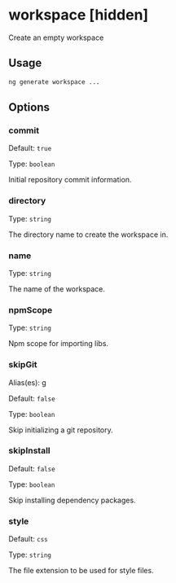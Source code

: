# workspace [hidden]

Create an empty workspace

## Usage

```bash
ng generate workspace ...

```

## Options

### commit

Default: `true`

Type: `boolean`

Initial repository commit information.

### directory

Type: `string`

The directory name to create the workspace in.

### name

Type: `string`

The name of the workspace.

### npmScope

Type: `string`

Npm scope for importing libs.

### skipGit

Alias(es): g

Default: `false`

Type: `boolean`

Skip initializing a git repository.

### skipInstall

Default: `false`

Type: `boolean`

Skip installing dependency packages.

### style

Default: `css`

Type: `string`

The file extension to be used for style files.
